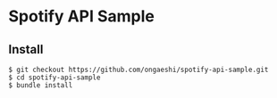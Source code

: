 # Spotify API Sample
## Install
```
$ git checkout https://github.com/ongaeshi/spotify-api-sample.git
$ cd spotify-api-sample
$ bundle install
```

